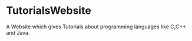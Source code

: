 # TutorialsWebsite
A Website which gives Tutorials about programming languages like C,C++ and Java.
